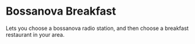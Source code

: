 # Bossanova Breakfast

Lets you choose a bossanova radio station, and then choose a breakfast restaurant in your area.
